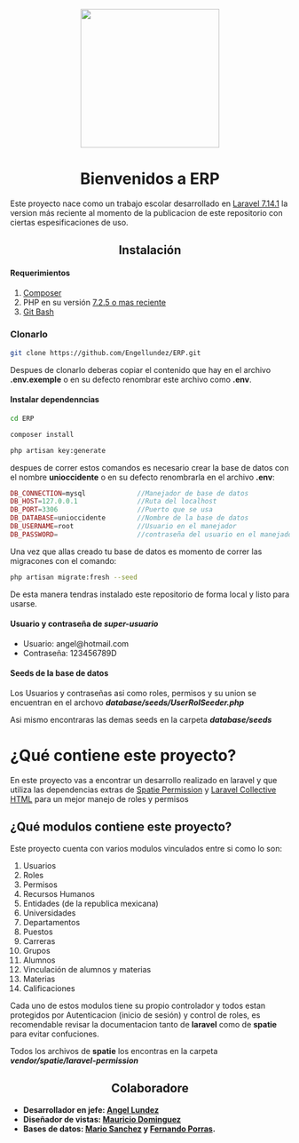 <p align="center"><img src="https://www.eicomunicacion.com/wp-content/uploads/2019/06/logo-UNID-300x135.png" width="250"></p><h1 align="center">Bienvenidos a ERP</h1>
<p>Este proyecto nace como un trabajo escolar desarrollado en <a href="https://laravel.com/docs/7.x">Laravel 7.14.1</a> la version más reciente al momento de la publicacion de este repositorio con ciertas espesificaciones de uso.</p>
<h2 align="center">Instalación</h2>
<h4>Requerimientos</h4>
<ol>
    <li><a href="http://getcomposer.org">Composer</a></li>
    <li>PHP en su versión <a href="https://www.php.net/downloads.php">7.2.5 o mas reciente</a></li>
    <li><a href="https://git-scm.com/downloads">Git Bash</a></li>
</ol>

<h3>Clonarlo</h3>

```bash
git clone https://github.com/Engellundez/ERP.git
```

<p>Despues de clonarlo deberas copiar el contenido que hay en el archivo <b>.env.exemple</b> o en su defecto renombrar este archivo como <b>.env</b>.</p>
<h4>Instalar dependenncias</h4>

```bash
cd ERP
```

```bash
composer install
```

```bash
php artisan key:generate
```

<p>despues de correr estos comandos es necesario crear la base de datos con el nombre <b>unioccidente</b> o en su defecto renombrarla en el archivo <b>.env</b>:</p>

```php
DB_CONNECTION=mysql	            //Manejador de base de datos
DB_HOST=127.0.0.1	            //Ruta del localhost
DB_PORT=3306			        //Puerto que se usa
DB_DATABASE=unioccidente        //Nombre de la base de datos
DB_USERNAME=root	            //Usuario en el manejador
DB_PASSWORD=		            //contraseña del usuario en el manejador
```

<p>Una vez que allas creado tu base de datos es momento de correr las migracones con el comando:</p>

```bash
php artisan migrate:fresh --seed
```

<p>De esta manera tendras instalado este repositorio de forma local y listo para usarse.</p>
<h4>Usuario y contraseña de <em>super-usuario</em></h4>
<ul>
    <li>Usuario: angel@hotmail.com</li>
    <li>Contraseña: 123456789D</li>
</ul>
<h4>Seeds de la base de datos</h4>
<p>Los Usuarios y contraseñas asi como roles, permisos y su union se encuentran en el archovo <b><em>database/seeds/UserRolSeeder.php</em></b></p>
<p>Asi mismo encontraras las demas seeds en la carpeta <b><em>database/seeds</em></b></p>

<h1>¿Qué contiene este proyecto?</h1>
<p>En este proyecto vas a encontrar un desarrollo realizado en laravel y que utiliza las dependencias extras de <a href="https://github.com/spatie/laravel-permission">Spatie Permission</a> y <a href="https://github.com/laravelcollective/html">Laravel Collective HTML</a> para un mejor manejo de roles y permisos</p>
<h2>¿Qué modulos contiene este proyecto?</h2>
<p>Este proyecto cuenta con varios modulos vinculados entre si como lo son:</p>
<ol>
    <li>Usuarios</li>
    <li>Roles</li>
    <li>Permisos</li>
    <li>Recursos Humanos</li>
    <li>Entidades (de la republica mexicana)</li>
    <li>Universidades</li>
    <li>Departamentos</li>
    <li>Puestos</li>
    <li>Carreras</li>
    <li>Grupos</li>
    <li>Alumnos</li>
    <li>Vinculación de alumnos y materias</li>
    <li>Materias</li>
    <li>Calificaciones</li>
</ol>
<p>
Cada uno de estos modulos tiene su propio controlador y todos estan protegidos por Autenticacion (inicio de sesión) y control de roles, es recomendable revisar la documentacion tanto de <b>laravel</b> como de <b>spatie</b> para evitar confuciones.</p>

<p>Todos los archivos de <b>spatie</b> los encontras en la carpeta <b><em>vendor/spatie/laravel-permission</em><b></p>

<h2 align="center">Colaboradore</h2>
<ul>
    <li>Desarrollador en jefe: <a href="https://github.com/Engellundez">Angel Lundez</a></li>
    <li>Diseñador de vistas: <a href="https://github.com/Blasko">Mauricio Dominguez</a></li>
    <li>Bases de datos: <a href="https://github.com/Marioalsr">Mario Sanchez</a> y <a href="https://github.com/Porras2201">Fernando Porras</a>.</li>
</ul>
